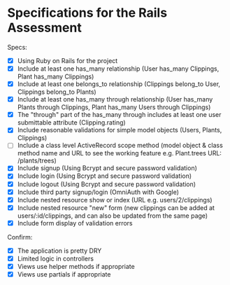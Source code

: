 # Specifications for the Rails Assessment

Specs:
- [x] Using Ruby on Rails for the project
- [X] Include at least one has_many relationship (User has_many Clippings, Plant has_many Clippings)
- [X] Include at least one belongs_to relationship (Clippings belong_to User, Clippings belong_to Plants)
- [X] Include at least one has_many through relationship (User has_many Plants through Clippings, Plant has_many Users through Clippings)
- [X] The "through" part of the has_many through includes at least one user submittable attribute (Clipping.rating)
- [X] Include reasonable validations for simple model objects (Users, Plants, Clippings)
- [ ] Include a class level ActiveRecord scope method (model object & class method name and URL to see the working feature e.g. Plant.trees URL: /plants/trees)
- [X] Include signup (Using Bcrypt and secure password validation)
- [X] Include login (Using Bcrypt and secure password validation)
- [X] Include logout (Using Bcrypt and secure password validation)
- [X] Include third party signup/login (OmniAuth with Google)
- [X] Include nested resource show or index (URL e.g. users/2/clippings)
- [X] Include nested resource "new" form (new clippings can be added at users/:id/clippings, and can also be updated from the same page)
- [X] Include form display of validation errors

Confirm:
- [X] The application is pretty DRY
- [X] Limited logic in controllers
- [X] Views use helper methods if appropriate
- [X] Views use partials if appropriate
